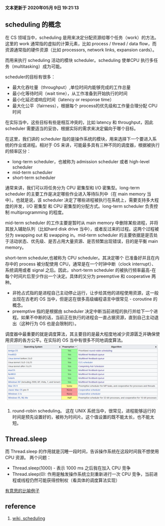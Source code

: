 **文本更新于 2020年05月 9日 19:21:13**

## scheduling 的概念
在 CS 领域当中，scheduling 是用来决定分配资源给哪个任务（work）的方法。这里的 work 通常指的虚拟的计算元素，比如 process / thread / data flow，而资源通常指的硬件资源（比如 processors, network links, expansion cards）。

而用来执行 scheduling 活动的模块 scheduler。scheduling 使单CPU 执行多任务（multitasking）成为可能。

scheduler的目标有很多：
- 最大化吞吐量（throughput）,单位时间内能够完成的工作总量
- 最小化等待时间（wait time），从工作准备到开始执行的时间
- 最小化延迟或响应时间（latency or response time）
- 最大化公平（fairness），根据每个 process的优先级和工作量合理分配 CPU 时间

在实际当中，这些目标有些是相互冲突的，比如 latency 和 throughput，因此 scheduler 需要适当的妥协，根据实际的需求来决定偏向于哪个目标。

在这里，我们讲的 scheduler 指的是操作系统的模块，用来选择下一个要进入系统的作业或进程。相对于 OS 来讲，可能最多具有三种不同的调度器，根据被执行的频率区分：
- long-term scheduler，也被称为 admission scheduler 或者 high-level scheduler
- mid-term scheduler
- short-term scheduler

通常来讲，我们可以将任务分为 CPU 密集型和 I/O 密集型。long-term scheduler 的主要工作是决定哪些作业进入等待队列中（在 main memory 当中）。也就是说，该 scheduler 决定了哪些进程被执行在系统上，需要支持多大程度的并发，I/O 密集型 和 CPU 密集型的分配方式。long-term scheduler 负责控制 multiprogramming 的程度。

mid-term scheduler 的工作主要是暂时从 main memory 中删除某些进程，并将其放入辅助队列（比如hard disk drive 当中），或者反过来的过程。这两个过程被分为 swapping out 和 swapping in。mid-term scheduler 的主要依据是是否处于活动状态、优先级、是否占用大量资源、是否频繁出现错误，目的是平衡 main memory。

short-term scheduler,也被称为 CPU scheduler。其决定哪个 已准备好并且在内存中的 process 被分配使用 CPU，通常是在一个时钟中断（clock interrupt）、系统调用或者 signal 之后。因此，short-term scheduler 的被执行频率最高-在每个时间片后至少作出一个决定。具体的又分为 preemptive 和 cooperative 两种。
- 非抢占式指的是进程自己主动停止运行，让步给其他的进程使用资源，这一般出现在古老的 OS 当中，但是这在很多高级编程语言中很常见 - coroutine 的概念。
- preemptive 指的是根据由 scheduler 决定中断当前进程的执行并给下一个进程。如果不中断的话，当前正在执行的进程会一直占据资源，直到自己主动退出（这种行为 OS 也是会限制的）。

调度器中最重要的就是调度算法，其主要目的是最大程度地减少资源匮乏并确保使用资源的各方公平。在实际的 OS 当中有很多不同地调度算法。
![](./images/scheduler-summary.png)
1. round-robin scheduling。
这在 UNIX 系统当中，很常见，进程能够运行的时间是预先设置好的，被称为时间片。这个值设置的既不能太长，也不能太短。

## Thread.sleep
而 Thread.sleep 的作用就是沉睡一段时间，告诉操作系统在这段时间我不想使用 CPU 资源。
两个问题：
- Thread.sleep(1000) - 表示 1000 ms 之后我在加入 CPU 竞争
- Thread.sleep(0): 作用是触发操作系统立刻重新进行一次 CPU 竞争，当前进程或线程仍然可能获得控制权（看具体的调度算法实现）

[有意思的比喻例子](https://www.cnblogs.com/ILove/archive/2008/04/07/1140419.html)

## reference
1. [wiki, scheduling](https://en.wikipedia.org/wiki/Scheduling_(computing))